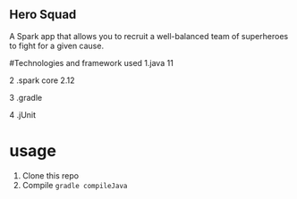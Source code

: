 ## Hero Squad
A Spark app that allows you to recruit a well-balanced team of superheroes to fight for a given cause.

#Technologies and framework used
1.java 11

2 .spark core 2.12

3 .gradle

4 .jUnit

# usage
1. Clone this repo
2. Compile  `gradle compileJava`

